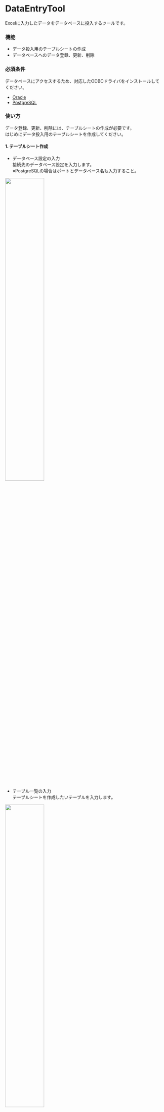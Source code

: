 # DataEntryTool
Excelに入力したデータをデータベースに投入するツールです。

### 機能
* データ投入用のテーブルシートの作成
* データベースへのデータ登録、更新、削除

### 必須条件
データベースにアクセスするため、対応したODBCドライバをインストールしてください。
* [Oracle](http://www.oracle.com/technetwork/jp/topics/utilsoft-100274-ja.html)
* [PostgreSQL](http://www.postgresql.org/ftp/odbc/versions/msi/)

### 使い方
データ登録、更新、削除には、テーブルシートの作成が必要です。  
はじめにデータ投入用のテーブルシートを作成してください。

#### 1. テーブルシート作成  
* データベース設定の入力  
接続先のデータベース設定を入力します。  
※PostgreSQLの場合はポートとデータベース名も入力すること。  
<img src="https://cloud.githubusercontent.com/assets/14181039/14646971/96c124f4-0696-11e6-933d-8e0ea053a9fe.png" width="50%">

* テーブル一覧の入力  
テーブルシートを作成したいテーブルを入力します。  
<img src="https://cloud.githubusercontent.com/assets/14181039/14646972/96c16b80-0696-11e6-93b0-3ee9ca9ae576.png" width="50%">

* テーブルシートの作成  
「テーブルシート作成」ボタンを押下してテーブルシートを作成します。
<img src="https://cloud.githubusercontent.com/assets/14181039/14646973/96e03f74-0696-11e6-8ec0-13e22470f6b1.png" width="50%">  
＜作成結果＞  
<img src="https://cloud.githubusercontent.com/assets/14181039/14648490/8742a19a-069d-11e6-9125-606f3ce75b36.png" width="50%">

#### 2. データ登録  
データベースにデータを登録します。  
 * データ投入対象の設定  
データを登録するテーブルの「データ投入対象」列に空文字以外の値を設定します。  
<img src="https://cloud.githubusercontent.com/assets/14181039/14649025/29cf4a9c-06a0-11e6-9d9b-3f85683ec996.png" width="50%">

* 登録データの入力  
テーブルシートに投入データを入力します。  
<img src="https://cloud.githubusercontent.com/assets/14181039/14649024/29cdc28a-06a0-11e6-8887-a98e5404f2dd.png" width="50%">

* データ登録  
「データ登録」ボタンを押下してデータを登録します。  
<img src="https://cloud.githubusercontent.com/assets/14181039/14649023/29cc2dbc-06a0-11e6-97c5-c81d5f0c2e99.png" width="50%">  
＜登録結果＞  
<img src="https://cloud.githubusercontent.com/assets/14181039/14649026/29cf783c-06a0-11e6-9c87-2d0e9c9f6801.png" width="50%">

#### 3. データ更新、削除  
データ登録と同様に、テーブルシートに入力された内容でデータを更新、削除します。  
※条件には主キーが指定されます。

### データ投入設定
データ投入時、設定値に応じてデータを加工して投入します。

#### 1. 改行コード  
投入するカラムのデータ型が文字列の場合、入力値の改行コードを変換して投入します。

|改行コード|入力値|結果|
|:---------|:-----|:---|
|LF|サン<br>プル１|`'サン' || CHR(10) || 'プル１'`|
|CRLF|サン<br>プル２|`'サン' || CHR(13) || CHR(10) || 'プル２'`|

#### 2. 日付書式  
投入するカラムのデータ型が日付の場合、TO_DATE関数で文字列から日付に変換して投入します。  
日付書式はTO_DATE関数に指定するフォーマット文字列になるため  
テーブルシートに入力する日付は日付書式に従った形式で入力する必要があります。  

|日付書式|入力値|結果|
|:---------|:-----|:---|
|YYYYMMDD|20160101|`TO_DATE('20160101','YYYYMMDD')`|
|YYYY/MM/DD|2016/02/02|`TO_DATE('2016/02/02','YYYY/MM/DD')`|
|YYYY-MM-DD|2016-03-03|`TO_DATE('2016-03-03','YYYY-MM-DD')`|

#### 3. タイムスタンプ書式  
投入するカラムのデータ型がタイムスタンプの場合、TO_TIMESTAMP関数で文字列からタイムスタンプに変換して投入します。  
タイムスタンプ書式はTO_TIMESTAMP関数に指定するフォーマット文字列になるため  
テーブルシートに入力するタイムスタンプはタイムスタンプ書式に従った形式で入力する必要があります。  

|タイムスタンプ書式|入力値|結果|
|:---------|:-----|:---|
|YYYYMMDDHH24MISSFF|20160101104019123456789|`TO_TIMESTAMP('20160101104019123456789',`<br>`'YYYYMMDDHH24MISSFF')`|
|YYYY-MM-DD HH24:MI:SS.FF|2016-02-02 10:41:20.123456789|`TO_TIMESTAMP('2016-02-02 10:41:20.123456789',`<br>`'YYYY-MM-DD HH24:MI:SS.FF')`|

### ライセンス

* [The MIT License (MIT)](LICENSE)

### 使用ライブラリ

以下のモジュールを使用して開発を行っています。

#### [Ariawase](https://github.com/vbaidiot/Ariawase)

> The MIT License (MIT)
>
> Copyright (c) 2011-2015 igeta

* **用途 :** インポート/エクスポート処理
* **ライセンス :** The MIT License (MIT)
* **ライセンス全文 :** [licenses/Ariawase.txt](licenses/Ariawase.txt)
